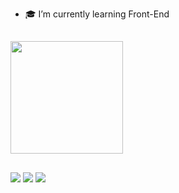 - 🎓 I’m currently learning Front-End

##

<div>
  <a href="https://github.com/Benersy1337">
  <img height="180em" src="https://github-readme-stats.vercel.app/api/top-langs/?username=Benersy1337&layout=compact&langs_count=7&theme=dark&count_private=true"/>
    
</div>
   
##
  
  <a href="https://www.instagram.com/luanroberto.tmt/" target="_blank"><img src="https://img.shields.io/badge/-Instagram-%23E4405F?style=for-the-badge&logo=instagram&logoColor=white" target="_blank"></a>
<a href = "benersy1337@gmail.com"><img src="https://img.shields.io/badge/-Gmail-%23333?style=for-the-badge&logo=gmail&logoColor=white" target="_blank"></a>
  <a href="https://www.linkedin.com/in/luan-roberto-peppe-costa-0b8743203/" target="_blank"><img src="https://img.shields.io/badge/-LinkedIn-%230077B5?style=for-the-badge&logo=linkedin&logoColor=white" target="_blank"></a> 
 
 
 
</div>
